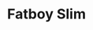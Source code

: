 ---
title: "Fatboy Slim"
summary: "Born in the UK as Quentin Leo Cook on 31 July 1963. Was married to radio DJ & television presenter Zoë Ball, thus son-in-law of British television personality . Cook adopted the new pseudonym Fatboy Slim in 1996. The Fatboy Slim album and Cook's second solo album Better Living Through Chemistry contained the Top 40 UK hit, \"Everybody Needs a 303\". Fatboy Slim's next work was the single \"The Rockafeller Skank\", released prior to the album You've Come a Long Way, Baby, both of which were released in 1998. \"Praise You\", also from this album, was Cook's first UK solo number one. Its music video, starring Spike Jonze, won numerous awards. In 2000, Fatboy Slim released his third studio album, Halfway Between the Gutter and the Stars, and featured two collaborations with Macy Gray and \"Weapon of Choice\", which also was made into an award-winning video starring Christopher Walken. In 2003, he produced Crazy Beat and Gene by Gene from the Blur album Think Tank, and in 2004, Palookaville was Cook's first studio album for four years. Fatboy Slim's greatest hits album Why Try Harder was released on 19 June 2006. It comprises eighteen tracks, including ten Top 40 singles, a couple of Number Ones and two exclusive new tracks – \"Champion Sound\" and \"That Old Pair of Jeans\"."
image: "fatboy-slim.jpg"
apple_music_artist_url: "https://music.apple.com/gb/artist/fatboy-slim/1093405"
---